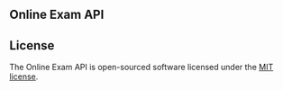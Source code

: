 ## Online Exam API

## License

The Online Exam API is open-sourced software licensed under the [MIT license](https://opensource.org/licenses/MIT).
